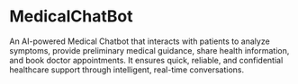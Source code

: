 # MedicalChatBot
An AI-powered Medical Chatbot that interacts with patients to analyze symptoms, provide preliminary medical guidance, share health information, and book doctor appointments. It ensures quick, reliable, and confidential healthcare support through intelligent, real-time conversations.
